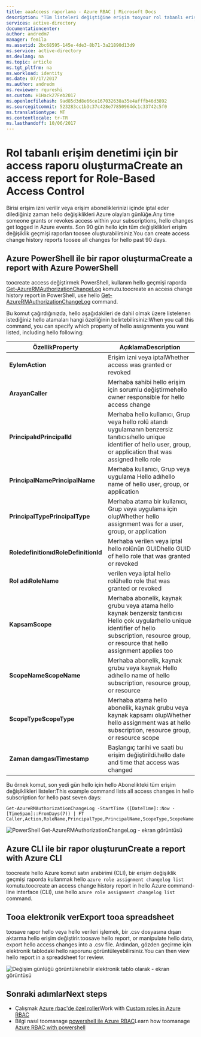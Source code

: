 ```yaml
---
title: aaaAccess raporlama - Azure RBAC | Microsoft Docs
description: "Tüm listeleri değiştiğine erişim tooyour rol tabanlı erişim denetimi hello üzerinden Azure abonelikleriyle Son 90 gün içinde bir rapor oluşturun."
services: active-directory
documentationcenter: 
author: andredm7
manager: femila
ms.assetid: 2bc68595-145e-4de3-8b71-3a21890d13d9
ms.service: active-directory
ms.devlang: na
ms.topic: article
ms.tgt_pltfrm: na
ms.workload: identity
ms.date: 07/17/2017
ms.author: andredm
ms.reviewer: rqureshi
ms.custom: H1Hack27Feb2017
ms.openlocfilehash: 9ad85d3d8e66ce167032638a35e4afffb46d3892
ms.sourcegitcommit: 523283cc1b3c37c428e77850964dc1c33742c5f0
ms.translationtype: MT
ms.contentlocale: tr-TR
ms.lasthandoff: 10/06/2017
---
```

# <a name="create-an-access-report-for-role-based-access-control"></a><span data-ttu-id="8ad08-103">Rol tabanlı erişim denetimi için bir access raporu oluşturma</span><span class="sxs-lookup"><span data-stu-id="8ad08-103">Create an access report for Role-Based Access Control</span></span>
<span data-ttu-id="8ad08-104">Birisi erişim izni verilir veya erişim aboneliklerinizi içinde iptal eder dilediğiniz zaman hello değişiklikleri Azure olayları günlüğe.</span><span class="sxs-lookup"><span data-stu-id="8ad08-104">Any time someone grants or revokes access within your subscriptions, hello changes get logged in Azure events.</span></span> <span data-ttu-id="8ad08-105">Son 90 gün hello için tüm değişiklikleri erişim değişiklik geçmişi raporları toosee oluşturabilirsiniz.</span><span class="sxs-lookup"><span data-stu-id="8ad08-105">You can create access change history reports toosee all changes for hello past 90 days.</span></span>

## <a name="create-a-report-with-azure-powershell"></a><span data-ttu-id="8ad08-106">Azure PowerShell ile bir rapor oluşturma</span><span class="sxs-lookup"><span data-stu-id="8ad08-106">Create a report with Azure PowerShell</span></span>
<span data-ttu-id="8ad08-107">toocreate access değiştirmek PowerShell, kullanım hello geçmişi raporda [Get-AzureRMAuthorizationChangeLog](/powershell/module/azurerm.resources/get-azurermauthorizationchangelog) komutu.</span><span class="sxs-lookup"><span data-stu-id="8ad08-107">toocreate an access change history report in PowerShell, use hello [Get-AzureRMAuthorizationChangeLog](/powershell/module/azurerm.resources/get-azurermauthorizationchangelog) command.</span></span>

<span data-ttu-id="8ad08-108">Bu komut çağırdığınızda, hello aşağıdakileri de dahil olmak üzere listelenen istediğiniz hello atamaları hangi özelliğinin belirtebilirsiniz:</span><span class="sxs-lookup"><span data-stu-id="8ad08-108">When you call this command, you can specify which property of hello assignments you want listed, including hello following:</span></span>

| <span data-ttu-id="8ad08-109">Özellik</span><span class="sxs-lookup"><span data-stu-id="8ad08-109">Property</span></span> | <span data-ttu-id="8ad08-110">Açıklama</span><span class="sxs-lookup"><span data-stu-id="8ad08-110">Description</span></span> |
| --- | --- |
| <span data-ttu-id="8ad08-111">**Eylem**</span><span class="sxs-lookup"><span data-stu-id="8ad08-111">**Action**</span></span> |<span data-ttu-id="8ad08-112">Erişim izni veya iptal</span><span class="sxs-lookup"><span data-stu-id="8ad08-112">Whether access was granted or revoked</span></span> |
| <span data-ttu-id="8ad08-113">**Arayan**</span><span class="sxs-lookup"><span data-stu-id="8ad08-113">**Caller**</span></span> |<span data-ttu-id="8ad08-114">Merhaba sahibi hello erişim için sorumlu değiştirme</span><span class="sxs-lookup"><span data-stu-id="8ad08-114">hello owner responsible for hello access change</span></span> |
| <span data-ttu-id="8ad08-115">**Principalıd**</span><span class="sxs-lookup"><span data-stu-id="8ad08-115">**PrincipalId**</span></span> | <span data-ttu-id="8ad08-116">Merhaba hello kullanıcı, Grup veya hello rolü atandı uygulamanın benzersiz tanıtıcısı</span><span class="sxs-lookup"><span data-stu-id="8ad08-116">hello unique identifier of hello user, group, or application that was assigned hello role</span></span> |
| <span data-ttu-id="8ad08-117">**PrincipalName**</span><span class="sxs-lookup"><span data-stu-id="8ad08-117">**PrincipalName**</span></span> |<span data-ttu-id="8ad08-118">Merhaba kullanıcı, Grup veya uygulama Hello adı</span><span class="sxs-lookup"><span data-stu-id="8ad08-118">hello name of hello user, group, or application</span></span> |
| <span data-ttu-id="8ad08-119">**PrincipalType**</span><span class="sxs-lookup"><span data-stu-id="8ad08-119">**PrincipalType**</span></span> |<span data-ttu-id="8ad08-120">Merhaba atama bir kullanıcı, Grup veya uygulama için olup</span><span class="sxs-lookup"><span data-stu-id="8ad08-120">Whether hello assignment was for a user, group, or application</span></span> |
| <span data-ttu-id="8ad08-121">**Roledefinitionıd**</span><span class="sxs-lookup"><span data-stu-id="8ad08-121">**RoleDefinitionId**</span></span> |<span data-ttu-id="8ad08-122">Merhaba verilen veya iptal hello rolünün GUID</span><span class="sxs-lookup"><span data-stu-id="8ad08-122">hello GUID of hello role that was granted or revoked</span></span> |
| <span data-ttu-id="8ad08-123">**Rol adı**</span><span class="sxs-lookup"><span data-stu-id="8ad08-123">**RoleName**</span></span> |<span data-ttu-id="8ad08-124">verilen veya iptal hello rolü</span><span class="sxs-lookup"><span data-stu-id="8ad08-124">hello role that was granted or revoked</span></span> |
| <span data-ttu-id="8ad08-125">**Kapsam**</span><span class="sxs-lookup"><span data-stu-id="8ad08-125">**Scope**</span></span> | <span data-ttu-id="8ad08-126">Merhaba abonelik, kaynak grubu veya atama hello kaynak benzersiz tanıtıcısı Hello çok uygular</span><span class="sxs-lookup"><span data-stu-id="8ad08-126">hello unique identifier of hello subscription, resource group, or resource that hello assignment applies too</span></span>| 
| <span data-ttu-id="8ad08-127">**ScopeName**</span><span class="sxs-lookup"><span data-stu-id="8ad08-127">**ScopeName**</span></span> |<span data-ttu-id="8ad08-128">Merhaba abonelik, kaynak grubu veya kaynak Hello adı</span><span class="sxs-lookup"><span data-stu-id="8ad08-128">hello name of hello subscription, resource group, or resource</span></span> |
| <span data-ttu-id="8ad08-129">**ScopeType**</span><span class="sxs-lookup"><span data-stu-id="8ad08-129">**ScopeType**</span></span> |<span data-ttu-id="8ad08-130">Merhaba atama hello abonelik, kaynak grubu veya kaynak kapsamı olup</span><span class="sxs-lookup"><span data-stu-id="8ad08-130">Whether hello assignment was at hello subscription, resource group, or resource scope</span></span> |
| <span data-ttu-id="8ad08-131">**Zaman damgası**</span><span class="sxs-lookup"><span data-stu-id="8ad08-131">**Timestamp**</span></span> |<span data-ttu-id="8ad08-132">Başlangıç tarihi ve saati bu erişim değiştirildi.</span><span class="sxs-lookup"><span data-stu-id="8ad08-132">hello date and time that access was changed</span></span> |

<span data-ttu-id="8ad08-133">Bu örnek komut, son yedi gün hello için hello Abonelikteki tüm erişim değişiklikleri listeler:</span><span class="sxs-lookup"><span data-stu-id="8ad08-133">This example command lists all access changes in hello subscription for hello past seven days:</span></span>

```
Get-AzureRMAuthorizationChangeLog -StartTime ([DateTime]::Now - [TimeSpan]::FromDays(7)) | FT Caller,Action,RoleName,PrincipalType,PrincipalName,ScopeType,ScopeName
```

![PowerShell Get-AzureRMAuthorizationChangeLog - ekran görüntüsü](./media/role-based-access-control-configure/access-change-history.png)

## <a name="create-a-report-with-azure-cli"></a><span data-ttu-id="8ad08-135">Azure CLI ile bir rapor oluşturun</span><span class="sxs-lookup"><span data-stu-id="8ad08-135">Create a report with Azure CLI</span></span>
<span data-ttu-id="8ad08-136">toocreate hello Azure komut satırı arabirimi (CLI), bir erişim değişiklik geçmişi raporda kullanmak hello `azure role assignment changelog list` komutu.</span><span class="sxs-lookup"><span data-stu-id="8ad08-136">toocreate an access change history report in hello Azure command-line interface (CLI), use hello `azure role assignment changelog list` command.</span></span>

## <a name="export-tooa-spreadsheet"></a><span data-ttu-id="8ad08-137">Tooa elektronik ver</span><span class="sxs-lookup"><span data-stu-id="8ad08-137">Export tooa spreadsheet</span></span>
<span data-ttu-id="8ad08-138">toosave rapor hello veya hello verileri işlemek, bir .csv dosyasına dışarı aktarma hello erişim değiştirir.</span><span class="sxs-lookup"><span data-stu-id="8ad08-138">toosave hello report, or manipulate hello data, export hello access changes into a .csv file.</span></span> <span data-ttu-id="8ad08-139">Ardından, gözden geçirme için elektronik tablodaki hello raporunu görüntüleyebilirsiniz.</span><span class="sxs-lookup"><span data-stu-id="8ad08-139">You can then view hello report in a spreadsheet for review.</span></span>

![Değişim günlüğü görüntülenebilir elektronik tablo olarak - ekran görüntüsü](./media/role-based-access-control-configure/change-history-spreadsheet.png)

## <a name="next-steps"></a><span data-ttu-id="8ad08-141">Sonraki adımlar</span><span class="sxs-lookup"><span data-stu-id="8ad08-141">Next steps</span></span>
* <span data-ttu-id="8ad08-142">Çalışmak [Azure rbac'de özel roller](role-based-access-control-custom-roles.md)</span><span class="sxs-lookup"><span data-stu-id="8ad08-142">Work with [Custom roles in Azure RBAC](role-based-access-control-custom-roles.md)</span></span>
* <span data-ttu-id="8ad08-143">Bilgi nasıl toomanage [powershell ile Azure RBAC](role-based-access-control-manage-access-powershell.md)</span><span class="sxs-lookup"><span data-stu-id="8ad08-143">Learn how toomanage [Azure RBAC with powershell](role-based-access-control-manage-access-powershell.md)</span></span>

